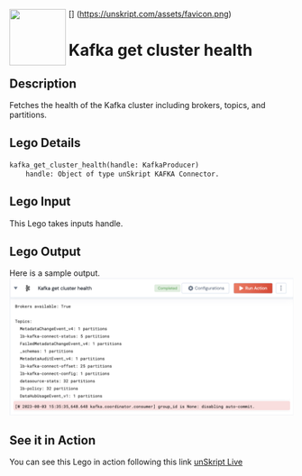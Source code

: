 [<img align="left" src="https://unskript.com/assets/favicon.png" width="100" height="100" style="padding-right: 5px">]
(https://unskript.com/assets/favicon.png)
<h1>Kafka get cluster health</h1>

## Description
Fetches the health of the Kafka cluster including brokers, topics, and partitions.

## Lego Details
	kafka_get_cluster_health(handle: KafkaProducer)
		handle: Object of type unSkript KAFKA Connector.


## Lego Input
This Lego takes inputs handle.

## Lego Output
Here is a sample output.
<img src="./1.png">

## See it in Action

You can see this Lego in action following this link [unSkript Live](https://us.app.unskript.io)